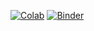 [![Colab](https://colab.research.google.com/assets/colab-badge.svg)](https://colab.research.google.com/github/aakas68/jupyter-notebook/blob/master/Index.ipynb)
[![Binder](https://mybinder.org/badge_logo.svg)](https://mybinder.org/v2/gh/aakash714/jupyter-notebook/master?filepath=Index.ipynb)

